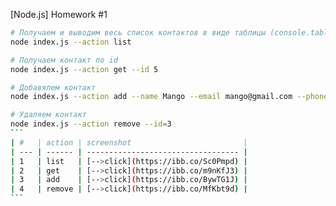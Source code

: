 [Node.js] Homework #1

````bash
# Получаем и выводим весь список контактов в виде таблицы (console.table)
node index.js --action list

# Получаем контакт по id
node index.js --action get --id 5

# Добавялем контакт
node index.js --action add --name Mango --email mango@gmail.com --phone 322-22-22

# Удаляем контакт
node index.js --action remove --id=3
```
| #   | action | screenshot                         |
| --- | ------ | ---------------------------------- |
| 1   | list   | [-->click](https://ibb.co/Sc0Pmpd) |
| 2   | get    | [-->click](https://ibb.co/m9nKfJ3) |
| 3   | add    | [-->click](https://ibb.co/BywTG1J) |
| 4   | remove | [-->click](https://ibb.co/MfKbt9d) |
```
````
